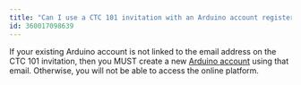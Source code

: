 ```yaml
---
title: "Can I use a CTC 101 invitation with an Arduino account registered with a different email address?"
id: 360017098639
---
```


If your existing Arduino account is not linked to the email address on the CTC 101 invitation, then you MUST create a new [Arduino account](https://auth.arduino.cc/login/) using that email. Otherwise, you will not be able to access the online platform.
